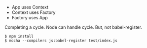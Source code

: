 - App uses Context
- Context uses Factory
- Factory uses App

Completing a cycle. Node can handle cycle. But, not babel-register.

```
$ npm install
$ mocha --compilers js:babel-register test/index.js
```
